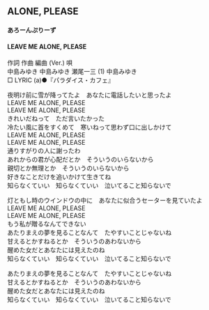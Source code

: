 ## ALONE, PLEASE
#### あろーんぷりーず
#### LEAVE ME ALONE, PLEASE


作詞  作曲  編曲 (Ver.)   唄    
中島みゆき   中島みゆき   瀬尾一三 (1)  中島みゆき    
□ LYRIC (a)●『パラダイス・カフェ』    
    
    
夜明け前に雪が降ってたよ　あなたに電話したいと思ったよ    
LEAVE ME ALONE, PLEASE    
LEAVE ME ALONE, PLEASE    
きれいだねって　ただ言いたかった    
冷たい風に首をすくめて　寒いねって思わず口に出しかけて    
LEAVE ME ALONE, PLEASE    
LEAVE ME ALONE, PLEASE    
通りすがりの人に謝ったわ    
あれからの君が心配だとか　そういうのいらないから    
親切とか無理とか　そういうのいらないから    
好きなことだけを追いかけて生きてね    
知らなくていい　知らなくていい　泣いてること知らないで    
    
灯ともし時のウインドウの中に　あなたに似合うセーターを見ていたよ    
LEAVE ME ALONE, PLEASE    
LEAVE ME ALONE, PLEASE    
もう私が贈るなんてできない    
あたりまえの夢を見ることなんて　たやすいことじゃないね    
甘えるとかすねるとか　そういうのあわないから    
醒めた女だとあなたには見えたのね    
知らなくていい　知らなくていい　泣いてること知らないで    
    
あたりまえの夢を見ることなんて　たやすいことじゃないね    
甘えるとかすねるとか　そういうのあわないから    
醒めた女だとあなたには見えたのね    
知らなくていい　知らなくていい　泣いてること知らないで    